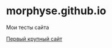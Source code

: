 # morphyse.github.io
Mои тесты сайта

[Первый крупный сайт](https://morphyse.github.io/Сайт/ "Вот же он")
